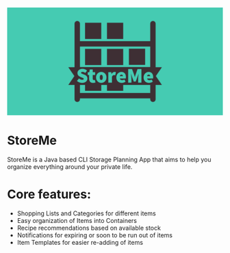 ![StoreMe Logo](https://github.com/NicoSchirmeier/StoreMe/blob/master/docs/StoreMeLogoFinal.png)
# StoreMe
StoreMe is a Java based CLI Storage Planning App that aims to help you organize everything around your private life.

# Core features:
 - Shopping Lists and Categories for different items
 - Easy organization of Items into Containers
 - Recipe recommendations based on available stock
 - Notifications for expiring or soon to be run out of items
 - Item Templates for easier re-adding of items
